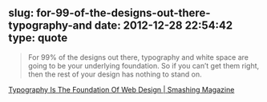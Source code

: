 slug: for-99-of-the-designs-out-there-typography-and
date: 2012-12-28 22:54:42
type: quote
---

> For 99% of the designs out there, typography and white space are going to be your underlying foundation. So if you can’t get them right, then the rest of your design has nothing to stand on.

[Typography Is The Foundation Of Web Design | Smashing Magazine](http://www.smashingmagazine.com/2012/07/24/one-more-time-typography-is-the-foundation-of-web-design/)
